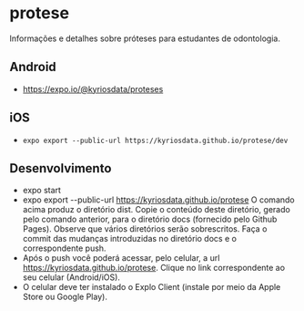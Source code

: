 # protese

Informações e detalhes sobre próteses para estudantes de odontologia.

## Android

- https://expo.io/@kyriosdata/proteses

## iOS

- `expo export --public-url https://kyriosdata.github.io/protese/dev`

## Desenvolvimento

- expo start
- expo export --public-url https://kyriosdata.github.io/protese
  O comando acima produz o diretório dist. Copie o conteúdo deste diretório, gerado pelo comando anterior, para o diretório docs (fornecido pelo Github Pages). Observe que vários diretórios serão sobrescritos.
  Faça o commit das mudanças introduzidas no diretório docs e o correspondente push.
- Após o push você poderá acessar, pelo celular, a url https://kyriosdata.github.io/protese. Clique no link correspondente ao seu celular (Android/iOS).
- O celular deve ter instalado o Explo Client (instale por meio da Apple Store ou Google Play).

